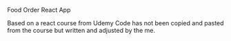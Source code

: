 Food Order React App

Based on a react course from Udemy
Code has not been copied and pasted from the course but written and adjusted by the me.
